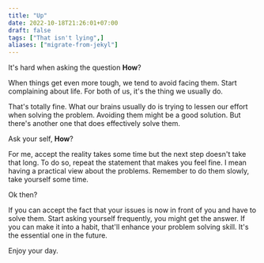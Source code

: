 ```yaml
---
title: "Up"
date: 2022-10-18T21:26:01+07:00
draft: false
tags: ["That isn't lying",]
aliases: ["migrate-from-jekyl"]
---
```

It's hard when asking the question **How**?

When things get even more tough, we tend to avoid facing them. Start complaining about life. For both of us, it's the thing we usually do. 

That's totally fine. What our brains usually do is trying to lessen our effort when solving the problem. Avoiding them might be a good solution. But there's another one that does effectively solve them. 

Ask your self, **How**? 

For me, accept the reality takes some time but the next step doesn't take that long. To do so, repeat the statement that makes you feel fine. I mean having a practical view about the problems. Remember to do them slowly, take yourself some time. 

Ok then? 

If you can accept the fact that your issues is now in front of you and have to solve them. Start asking yourself frequently, you might get the answer. If you can make it into a habit, that'll enhance your problem solving skill. It's the essential one in the future. 

Enjoy your day. 